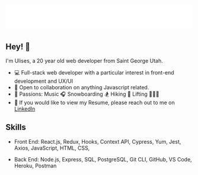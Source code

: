 <h1 align="center">
  <img src="https://raw.githubusercontent.com/ulisesgatica/ulisesgatica/master/name.svg" alt="Ulises Gatica" />
</h1>

## Hey! 👋
I'm Ulises, a 20 year old web developer from Saint George Utah.

- 💻 Full-stack web developer with a particular interest in front-end development and UX/UI
- 👯 Open to collaboration on anything Javascript related.
- 🤗 Passions: Music 🎧 Snowboarding 🏂 Hiking 🥾 Lifting 🏋🏿‍♂️
- 📝  If you would like to view my Resume, please reach out to me on <a href="https://www.linkedin.com/in/ulises-gatica/" target="_blank" rel="noreferrer">LinkedIn</a>


## Skills
- Front End: React.js, Redux, Hooks, Context API, Cypress, Yum, Jest, Axios, JavaScript, HTML, CSS,

- Back End: Node.js, Express, SQL, PostgreSQL, Git CLI, GitHub, VS Code, Heroku, Postman


